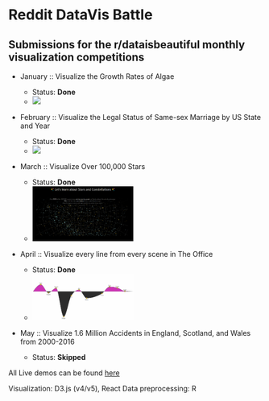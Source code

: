 # Reddit DataVis Battle
## Submissions for the r/dataisbeautiful monthly visualization competitions

* January ::  Visualize the Growth Rates of Algae
  - Status: **Done**
  - <img src="https://raw.githubusercontent.com/maryzam/reddit-dataVis-battle/master/January/preview.png" width="200px"/>

* February :: Visualize the Legal Status of Same-sex Marriage by US State and Year
  - Status: **Done**
  - <img src="https://raw.githubusercontent.com/maryzam/reddit-dataVis-battle/master/February/preview.png" width="200px"/>

* March :: Visualize Over 100,000 Stars
  - Status: **Done**
  - <img src="https://raw.githubusercontent.com/maryzam/reddit-dataVis-battle/master/March/preview.png" width="200px" />

* April ::  Visualize every line from every scene in The Office
  - Status: **Done**
  - <img src="https://raw.githubusercontent.com/maryzam/reddit-dataVis-battle/master/April/preview.gif" width="200px"/>

* May :: Visualize 1.6 Million Accidents in England, Scotland, and Wales from 2000-2016
  - Status: **Skipped**
  
  
All Live demos can be found [here](https://maryzam.github.io/reddit-dataVis-battle/)

Visualization: D3.js (v4/v5), React
Data preprocessing: R
